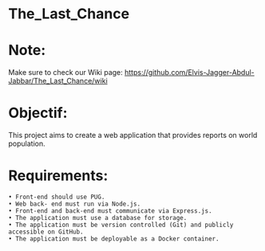 # The_Last_Chance

# Note:
   Make sure to check our Wiki page: https://github.com/Elvis-Jagger-Abdul-Jabbar/The_Last_Chance/wiki

# Objectif:
  This project aims to create a web application that provides reports on world population.
 
 # Requirements:
    • Front-end should use PUG.
    • Web back- end must run via Node.js.
    • Front-end and back-end must communicate via Express.js.
    • The application must use a database for storage.
    • The application must be version controlled (Git) and publicly accessible on GitHub.
    • The application must be deployable as a Docker container.
